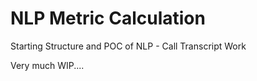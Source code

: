 NLP Metric Calculation
==============================

Starting Structure and POC of NLP - Call Transcript Work

Very much WIP....
